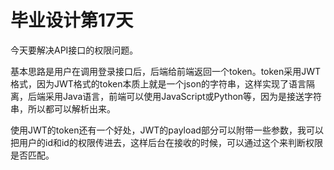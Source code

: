 # 毕业设计第17天

今天要解决API接口的权限问题。

基本思路是用户在调用登录接口后，后端给前端返回一个token。token采用JWT格式，因为JWT格式的token本质上就是一个json的字符串，这样实现了语言隔离，后端采用Java语言，前端可以使用JavaScript或Python等，因为是接送字符串，所以都可以解析出来。

使用JWT的token还有一个好处，JWT的payload部分可以附带一些参数，我可以把用户的id和id的权限传进去，这样后台在接收的时候，可以通过这个来判断权限是否匹配。